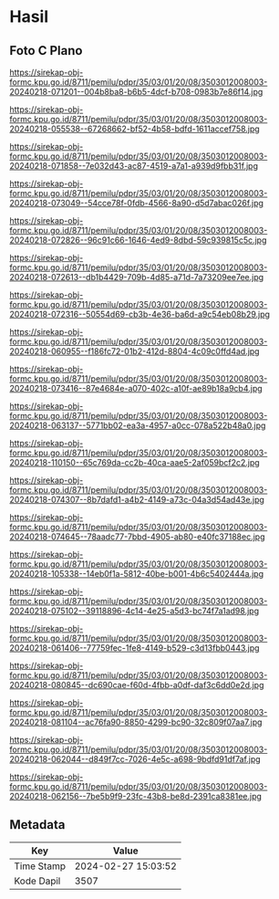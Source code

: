 # Hasil

## Foto C Plano

https://sirekap-obj-formc.kpu.go.id/8711/pemilu/pdpr/35/03/01/20/08/3503012008003-20240218-071201--004b8ba8-b6b5-4dcf-b708-0983b7e86f14.jpg

https://sirekap-obj-formc.kpu.go.id/8711/pemilu/pdpr/35/03/01/20/08/3503012008003-20240218-055538--67268662-bf52-4b58-bdfd-1611accef758.jpg

https://sirekap-obj-formc.kpu.go.id/8711/pemilu/pdpr/35/03/01/20/08/3503012008003-20240218-071858--7e032d43-ac87-4519-a7a1-a939d9fbb31f.jpg

https://sirekap-obj-formc.kpu.go.id/8711/pemilu/pdpr/35/03/01/20/08/3503012008003-20240218-073049--54cce78f-0fdb-4566-8a90-d5d7abac026f.jpg

https://sirekap-obj-formc.kpu.go.id/8711/pemilu/pdpr/35/03/01/20/08/3503012008003-20240218-072826--96c91c66-1646-4ed9-8dbd-59c939815c5c.jpg

https://sirekap-obj-formc.kpu.go.id/8711/pemilu/pdpr/35/03/01/20/08/3503012008003-20240218-072613--db1b4429-709b-4d85-a71d-7a73209ee7ee.jpg

https://sirekap-obj-formc.kpu.go.id/8711/pemilu/pdpr/35/03/01/20/08/3503012008003-20240218-072316--50554d69-cb3b-4e36-ba6d-a9c54eb08b29.jpg

https://sirekap-obj-formc.kpu.go.id/8711/pemilu/pdpr/35/03/01/20/08/3503012008003-20240218-060955--f186fc72-01b2-412d-8804-4c09c0ffd4ad.jpg

https://sirekap-obj-formc.kpu.go.id/8711/pemilu/pdpr/35/03/01/20/08/3503012008003-20240218-073416--87e4684e-a070-402c-a10f-ae89b18a9cb4.jpg

https://sirekap-obj-formc.kpu.go.id/8711/pemilu/pdpr/35/03/01/20/08/3503012008003-20240218-063137--5771bb02-ea3a-4957-a0cc-078a522b48a0.jpg

https://sirekap-obj-formc.kpu.go.id/8711/pemilu/pdpr/35/03/01/20/08/3503012008003-20240218-110150--65c769da-cc2b-40ca-aae5-2af059bcf2c2.jpg

https://sirekap-obj-formc.kpu.go.id/8711/pemilu/pdpr/35/03/01/20/08/3503012008003-20240218-074307--8b7dafd1-a4b2-4149-a73c-04a3d54ad43e.jpg

https://sirekap-obj-formc.kpu.go.id/8711/pemilu/pdpr/35/03/01/20/08/3503012008003-20240218-074645--78aadc77-7bbd-4905-ab80-e40fc37188ec.jpg

https://sirekap-obj-formc.kpu.go.id/8711/pemilu/pdpr/35/03/01/20/08/3503012008003-20240218-105338--14eb0f1a-5812-40be-b001-4b6c5402444a.jpg

https://sirekap-obj-formc.kpu.go.id/8711/pemilu/pdpr/35/03/01/20/08/3503012008003-20240218-075102--39118896-4c14-4e25-a5d3-bc74f7a1ad98.jpg

https://sirekap-obj-formc.kpu.go.id/8711/pemilu/pdpr/35/03/01/20/08/3503012008003-20240218-061406--77759fec-1fe8-4149-b529-c3d13fbb0443.jpg

https://sirekap-obj-formc.kpu.go.id/8711/pemilu/pdpr/35/03/01/20/08/3503012008003-20240218-080845--dc690cae-f60d-4fbb-a0df-daf3c6dd0e2d.jpg

https://sirekap-obj-formc.kpu.go.id/8711/pemilu/pdpr/35/03/01/20/08/3503012008003-20240218-081104--ac76fa90-8850-4299-bc90-32c809f07aa7.jpg

https://sirekap-obj-formc.kpu.go.id/8711/pemilu/pdpr/35/03/01/20/08/3503012008003-20240218-062044--d849f7cc-7026-4e5c-a698-9bdfd91df7af.jpg

https://sirekap-obj-formc.kpu.go.id/8711/pemilu/pdpr/35/03/01/20/08/3503012008003-20240218-062156--7be5b9f9-23fc-43b8-be8d-2391ca8381ee.jpg


## Metadata

| Key        | Value               |
| ---------- | ------------------- |
| Time Stamp | 2024-02-27 15:03:52 |
| Kode Dapil | 3507                |




